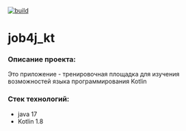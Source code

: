 [![build](https://github.com/SergeyPoletaev/job4j_kt/workflows/build/badge.svg)](https://github.com/SergeyPoletaev/job4j_kt/actions)
# job4j_kt

### Описание проекта:

Это приложение - тренировочная площадка для изучения возможностей языка программирования Kotlin

### Стек технологий:

- java 17
- Kotlin 1.8

